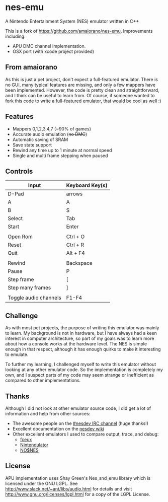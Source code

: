# nes-emu

A Nintendo Entertainment System (NES) emulator written in C++

This is a fork of https://github.com/amaiorano/nes-emu. 
Improvements including: 
- APU DMC channel implementation. 
- OSX port (with xcode project provided)

## From amaiorano
As this is just a pet project, don't expect a full-featured emulator. There is no GUI, many typical features are missing, and only a few mappers have been implemented. However, the code is pretty clean and straightforward, and I think can be useful to learn from. Of course, if someone wanted to fork this code to write a full-featured emulator, that would be cool as well :)

## Features

- Mappers 0,1,2,3,4,7 (~90% of games)
- Accurate audio emulation (<del>no DMC</del>)
- Automatic saving of SRAM
- Save state support
- Rewind any time up to 1 minute at normal speed
- Single and multi frame stepping when paused

## Controls

Input                 | Keyboard Key(s)
----------------------|----------------
D-Pad                 | arrows
A                     | A
B                     | S
Select                | Tab
Start                 | Enter
                      |
Open Rom              | Ctrl + O
Reset                 | Ctrl + R
Quit                  | Alt + F4
                      |
Rewind	              | Backspace
Pause	              | P
Step frame            |	[
Step many frames      |	]
			          |
Toggle audio channels |	F1-F4

## Challenge

As with most pet projects, the purpose of writing this emulator was mainly to learn. My background is not in hardware, but I have always had a keen interest in computer architecture, so part of my goals was to learn more about how a console works at the hardware level. The NES is simple enough in that respect, although it has enough quirks to make it interesting to emulate.

To further my learning, I challenged myself to write this emulator without looking at any other emulator code. So the implementation is completely my own, and I suspect parts of my code may seem strange or inefficient as compared to other implementations.


## Thanks

Although I did not look at other emulator source code, I did get a lot of information and help from other sources:

- The awesome people on the [#nesdev IRC channel](http://wiki.nesdev.com/w/index.php/NESdev_IRC_channel) (huge thanks!)
- Excellent documentation on the [nesdev wiki](http://wiki.nesdev.com/w/index.php/Nesdev_Wiki)
- Other excellent emulators I used to compare output, trace, and debug:
  - [fceux](http://www.fceux.com/)
  - [Nintendulator](http://www.qmtpro.com/~nes/nintendulator/)
  - [NO$NES](http://problemkaputt.de/nes.htm)

## License
APU implementation uses Shay Green's Nes_snd_emu library which is licensed under the GNU LGPL. See http://www.slack.net/~ant/libs/audio.html for details and visit http://www.gnu.org/licenses/lgpl.html for a copy of the LGPL License.

